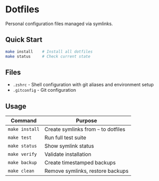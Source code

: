 # Dotfiles

Personal configuration files managed via symlinks.

## Quick Start

```bash
make install    # Install all dotfiles
make status     # Check current state
```

## Files

- `.zshrc` - Shell configuration with git aliases and environment setup
- `.gitconfig` - Git configuration

## Usage

| Command        | Purpose                              |
| -------------- | ------------------------------------ |
| `make install` | Create symlinks from `~` to dotfiles |
| `make test`    | Run full test suite                  |
| `make status`  | Show symlink status                  |
| `make verify`  | Validate installation                |
| `make backup`  | Create timestamped backups           |
| `make clean`   | Remove symlinks, restore backups     |
